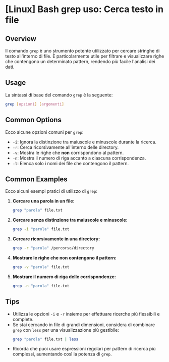# [Linux] Bash grep uso: Cerca testo in file

## Overview
Il comando `grep` è uno strumento potente utilizzato per cercare stringhe di testo all'interno di file. È particolarmente utile per filtrare e visualizzare righe che contengono un determinato pattern, rendendo più facile l'analisi dei dati.

## Usage
La sintassi di base del comando `grep` è la seguente:

```bash
grep [opzioni] [argomenti]
```

## Common Options
Ecco alcune opzioni comuni per `grep`:

- `-i`: Ignora la distinzione tra maiuscole e minuscole durante la ricerca.
- `-r`: Cerca ricorsivamente all'interno delle directory.
- `-v`: Mostra le righe che **non** corrispondono al pattern.
- `-n`: Mostra il numero di riga accanto a ciascuna corrispondenza.
- `-l`: Elenca solo i nomi dei file che contengono il pattern.

## Common Examples
Ecco alcuni esempi pratici di utilizzo di `grep`:

1. **Cercare una parola in un file:**
   ```bash
   grep "parola" file.txt
   ```

2. **Cercare senza distinzione tra maiuscole e minuscole:**
   ```bash
   grep -i "parola" file.txt
   ```

3. **Cercare ricorsivamente in una directory:**
   ```bash
   grep -r "parola" /percorso/directory
   ```

4. **Mostrare le righe che non contengono il pattern:**
   ```bash
   grep -v "parola" file.txt
   ```

5. **Mostrare il numero di riga delle corrispondenze:**
   ```bash
   grep -n "parola" file.txt
   ```

## Tips
- Utilizza le opzioni `-i` e `-r` insieme per effettuare ricerche più flessibili e complete.
- Se stai cercando in file di grandi dimensioni, considera di combinare `grep` con `less` per una visualizzazione più gestibile:
  ```bash
  grep "parola" file.txt | less
  ```
- Ricorda che puoi usare espressioni regolari per pattern di ricerca più complessi, aumentando così la potenza di `grep`.